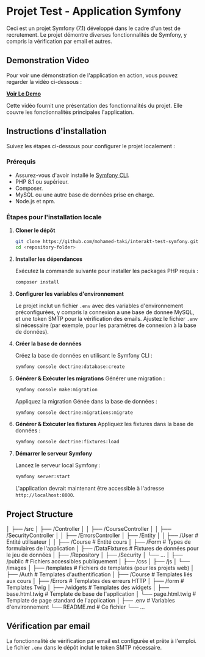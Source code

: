
# Projet Test - Application Symfony

Ceci est un projet Symfony (7.1) développé dans le cadre d'un test de recrutement. Le projet démontre diverses fonctionnalités de Symfony, y compris la vérification par email et autres.

## Demonstration Video

Pour voir une démonstration de l'application en action, vous pouvez regarder la vidéo ci-dessous :

**[Voir Le Demo](<https://drive.google.com/file/d/16QT6XcfxahphnU4mjd2g5qSalm1-HipY/view?usp=drive_link>)**

Cette vidéo fournit une présentation des fonctionnalités du projet. Elle couvre les fonctionnalités principales l'application.

## Instructions d'installation

Suivez les étapes ci-dessous pour configurer le projet localement :

### Prérequis

- Assurez-vous d'avoir installé le [Symfony CLI](https://symfony.com/download).
- PHP 8.1 ou supérieur.
- Composer.
- MySQL ou une autre base de données prise en charge.
- Node.js et npm.

### Étapes pour l'installation locale

1. **Cloner le dépôt**

   ```bash
   git clone https://github.com/mohamed-taki/interakt-test-symfony.git
   cd <repository-folder>
   ```

2. **Installer les dépendances**

   Exécutez la commande suivante pour installer les packages PHP requis :

   ```bash
   composer install
   ```

3. **Configurer les variables d'environnement**

   Le projet inclut un fichier `.env` avec des variables d'environnement préconfigurées, y compris la connexion a une base de donnee MySQL, et une token SMTP pour la vérification des emails.
   Ajustez le fichier `.env` si nécessaire (par exemple, pour les paramètres de connexion à la base de données).

5. **Créer la base de données**

   Créez la base de données en utilisant le Symfony CLI :

   ```bash
   symfony console doctrine:database:create
   ```

6. **Générer & Exécuter les migrations**
   Générer une migration :

   ```bash
   symfony console make:migration
   ```
   Appliquez la migration Génée dans la base de données :

   ```bash
   symfony console doctrine:migrations:migrate
   ```

7. **Générer & Exécuter les fixtures**
   Appliquez les fixtures dans la base de données :

   ```bash
   symfony console doctrine:fixtures:load
   ```

8. **Démarrer le serveur Symfony**

   Lancez le serveur local Symfony :

   ```bash
   symfony server:start
   ```

   L'application devrait maintenant être accessible à l'adresse `http://localhost:8000`.

## Project Structure
   │
   ├── /src
   │   ├── /Controller
   │   │   ├── /CourseController
   │   │   ├── /SecurityController
   │   │   ├── /ErrorsController
   │   ├── /Entity
   │   │   ├── /User # Entité utilisateur
   │   │   ├── /Course # Entité cours
   │   ├── /Form # Types de formulaires de l'application
   │   ├── /DataFixtures # Fixtures de données pour le jeu de données
   │   ├── /Repository
   │   ├── /Security
   │   └── ...
   │
   ├── /public        # Fichiers accessibles publiquement
   │   ├── /css
   │   ├── /js
   │   └── /images
   │
   ├── /templates    # Fichiers de templates (pour les projets web)
   │   ├── /Auth # Templates d'authentification
   │   ├── /Course # Templates liés aux cours
   │   ├── /Errors # Templates des erreurs HTTP
   │   ├── /form # Templates Twig
   │   ├── /widgets # Templates des widgets
   │   ├── base.html.twig # Template de base de l'application
   │   └── page.html.twig # Template de page standard de l'application
   │
   ├── .env          # Variables d'environnement
   └── README.md     # Ce fichier
   └── ...


## Vérification par email

La fonctionnalité de vérification par email est configurée et prête à l'emploi. Le fichier `.env` dans le dépôt inclut le token SMTP nécessaire.
